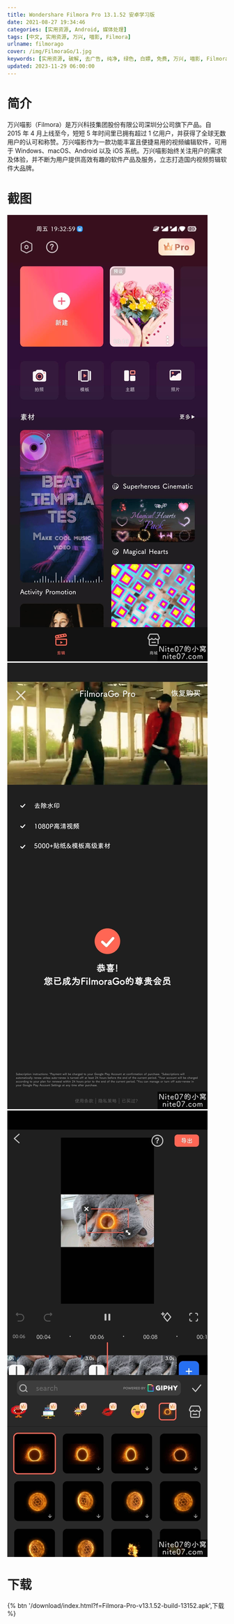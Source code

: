 ```yaml
---
title: Wondershare Filmora Pro 13.1.52 安卓学习版
date: 2021-08-27 19:34:46
categories: [实用资源, Android, 媒体处理]
tags: [中文, 实用资源, 万兴, 喵影, Filmora]
urlname: filmorago
cover: /img/FilmoraGo/1.jpg
keywords: [实用资源, 破解, 去广告, 纯净, 绿色, 白嫖, 免费, 万兴, 喵影, Filmora]
updated: 2023-11-29 06:00:00
---
```


# 简介

万兴喵影（Filmora）是万兴科技集团股份有限公司深圳分公司旗下产品。自 2015 年 4 月上线至今，短短 5 年时间里已拥有超过 1 亿用户，并获得了全球无数用户的认可和称赞。万兴喵影作为一款功能丰富且便捷易用的视频编辑软件，可用于 Windows、macOS、Android 以及 iOS 系统。万兴喵影始终关注用户的需求及体验，并不断为用户提供高效有趣的软件产品及服务，立志打造国内视频剪辑软件大品牌。

# 截图

![](/img/FilmoraGo/2.jpg) ![](/img/FilmoraGo/3.jpg) ![](/img/FilmoraGo/4.jpg)

# 下载

{% btn '/download/index.html?f=Filmora-Pro-v13.1.52-build-13152.apk',下载 %}
